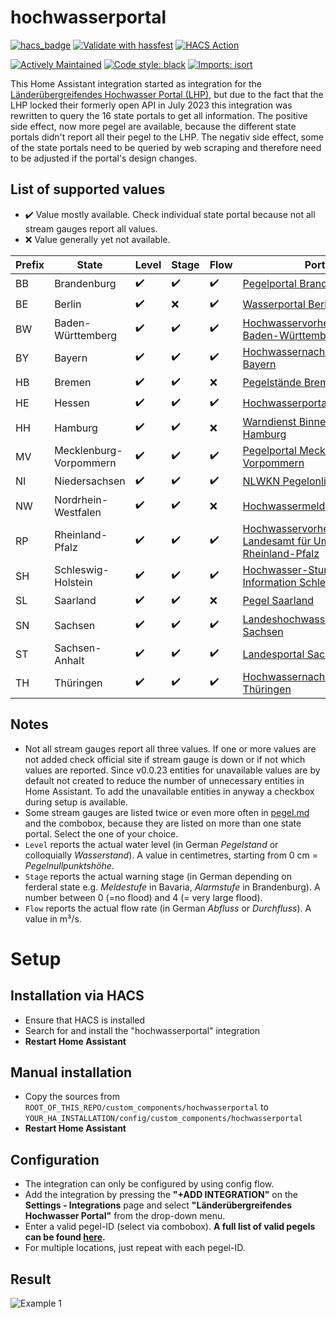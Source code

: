 # hochwasserportal

[![hacs_badge](https://img.shields.io/badge/HACS-Default-41BDF5.svg)](https://github.com/hacs/integration)
[![Validate with hassfest](https://github.com/stephan192/hochwasserportal/actions/workflows/hassfest.yml/badge.svg)](https://github.com/stephan192/hochwasserportal/actions/workflows/hassfest.yml)
[![HACS Action](https://github.com/stephan192/hochwasserportal/actions/workflows/hacs.yml/badge.svg)](https://github.com/stephan192/hochwasserportal/actions/workflows/hacs.yml)

[![Actively Maintained](https://img.shields.io/badge/Maintenance%20Level-Actively%20Maintained-green.svg)](https://gist.github.com/cheerfulstoic/d107229326a01ff0f333a1d3476e068d)
[![Code style: black](https://img.shields.io/badge/Code%20style-black-000000.svg)](https://github.com/psf/black)
[![Imports: isort](https://img.shields.io/badge/Imports-isort-1674b1.svg)](https://pycqa.github.io/isort/)

This Home Assistant integration started as integration for the [Länderübergreifendes Hochwasser Portal (LHP)](https://www.hochwasserzentralen.de), but due to the fact that the LHP locked their formerly open API in July 2023 this integration was rewritten to query the 16 state portals to get all information. The positive side effect, now more pegel are available, because the different state portals didn't report all their pegel to the LHP. The negativ side effect, some of the state portals need to be queried by web scraping and therefore need to be adjusted if the portal's design changes.

## List of supported values
* :heavy_check_mark: Value mostly available. Check individual state portal because not all stream gauges report all values.
* :x: Value generally yet not available.

| Prefix | State                  | Level              | Stage              | Flow               | Portal |
|--------|------------------------|--------------------|--------------------|--------------------|--------|
| BB     | Brandenburg            | :heavy_check_mark: | :heavy_check_mark: | :heavy_check_mark: | [Pegelportal Brandenburg](https://pegelportal.brandenburg.de) |
| BE     | Berlin                 | :heavy_check_mark: | :x:                | :heavy_check_mark: | [Wasserportal Berlin](https://wasserportal.berlin.de) |
| BW     | Baden-Württemberg      | :heavy_check_mark: | :heavy_check_mark: | :heavy_check_mark: | [Hochwasservorhersagezentrale Baden-Württemberg](https://www.hvz.baden-wuerttemberg.de) |
| BY     | Bayern                 | :heavy_check_mark: | :heavy_check_mark: | :heavy_check_mark: | [Hochwassernachrichtendienst Bayern](https://www.hnd.bayern.de) |
| HB     | Bremen                 | :heavy_check_mark: | :heavy_check_mark: | :x:                | [Pegelstände Bremen](https://geoportale.dp.dsecurecloud.de/pegelbremen) |
| HE     | Hessen                 | :heavy_check_mark: | :heavy_check_mark: | :heavy_check_mark: | [Hochwasserportal Hessen](https://www.hochwasser-hessen.de) |
| HH     | Hamburg                | :heavy_check_mark: | :heavy_check_mark: | :x:                | [Warndienst Binnenhochwasser Hamburg](https://www.wabiha.de/karte.html) |
| MV     | Mecklenburg-Vorpommern | :heavy_check_mark: | :heavy_check_mark: | :heavy_check_mark: | [Pegelportal Mecklenburg-Vorpommern](https://pegelportal-mv.de) |
| NI     | Niedersachsen          | :heavy_check_mark: | :heavy_check_mark: | :heavy_check_mark: | [NLWKN Pegelonline](https://www.pegelonline.nlwkn.niedersachsen.de) |
| NW     | Nordrhein-Westfalen    | :heavy_check_mark: | :heavy_check_mark: | :x:                | [Hochwassermeldedienst NRW](https://www.hochwasserportal.nrw.de)|
| RP     | Rheinland-Pfalz        | :heavy_check_mark: | :heavy_check_mark: | :heavy_check_mark: | [Hochwasservorhersagedienst - Landesamt für Umwelt Rheinland-Pfalz](https://hochwasser.rlp.de)|
| SH     | Schleswig-Holstein     | :heavy_check_mark: | :heavy_check_mark: | :heavy_check_mark: | [Hochwasser-Sturmflut-Information Schleswig-Holstein](https://hsi-sh.de) |
| SL     | Saarland               | :heavy_check_mark: | :heavy_check_mark: | :x:                | [Pegel Saarland](https://www.saarland.de/mukmav/DE/portale/wasser/informationen/hochwassermeldedienst/wasserstaende_warnlage/wasserstaende_warnlage_node.html) |
| SN     | Sachsen                | :heavy_check_mark: | :heavy_check_mark: | :heavy_check_mark: | [Landeshochwasserzentrum Sachsen](https://www.umwelt.sachsen.de/umwelt/infosysteme/hwims/portal/web/wasserstand-uebersicht) |
| ST     | Sachsen-Anhalt         | :heavy_check_mark: | :heavy_check_mark: | :heavy_check_mark: | [Landesportal Sachsen-Anhalt](https://hochwasservorhersage.sachsen-anhalt.de) |
| TH     | Thüringen              | :heavy_check_mark: | :heavy_check_mark: | :heavy_check_mark: | [Hochwassernachrichtenzentrale Thüringen](https://hnz.thueringen.de/hw-portal) |

## Notes
* Not all stream gauges report all three values. If one or more values are not added check official site if stream gauge is down or if not which values are reported. Since v0.0.23 entities for unavailable values are by default not created to reduce the number of unnecessary entities in Home Assistant. To add the unavailable entities in anyway a checkbox during setup is available.
* Some stream gauges are listed twice or even more often in [pegel.md](https://github.com/stephan192/lhpapi/blob/master/docs/pegel.md) and the combobox, because they are listed on more than one state portal. Select the one of your choice.
* `Level` reports the actual water level (in German *Pegelstand* or colloquially *Wasserstand*). A value in centimetres, starting from 0 cm = *Pegelnullpunktshöhe*.
* `Stage` reports the actual warning stage (in German depending on ferderal state e.g. *Meldestufe* in Bavaria, *Alarmstufe* in Brandenburg). A number between 0 (=no flood) and 4 (= very large flood).
* `Flow` reports the actual flow rate (in German *Abfluss* or *Durchfluss*). A value in m³/s.

# Setup

## Installation via HACS
* Ensure that HACS is installed
* Search for and install the "hochwasserportal" integration
* **Restart Home Assistant**

## Manual installation
* Copy the sources from `ROOT_OF_THIS_REPO/custom_components/hochwasserportal` to `YOUR_HA_INSTALLATION/config/custom_components/hochwasserportal`
* **Restart Home Assistant**

## Configuration
* The integration can only be configured by using config flow.
* Add the integration by pressing the **"+ADD INTEGRATION"** on the **Settings - Integrations** page and select **"Länderübergreifendes Hochwasser Portal"** from the drop-down menu.
* Enter a valid pegel-ID (select via combobox). **A full list of valid pegels can be found [here](https://github.com/stephan192/lhpapi/blob/master/docs/pegel.md).**
* For multiple locations, just repeat with each pegel-ID.

## Result
![Example 1](https://github.com/stephan192/hochwasserportal/blob/main/example.png)

